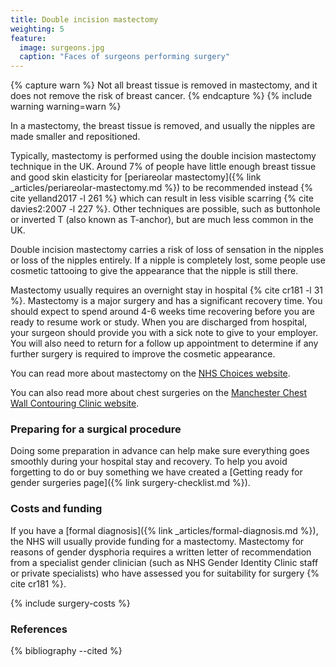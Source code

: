 ```yaml
---
title: Double incision mastectomy
weighting: 5
feature:
  image: surgeons.jpg
  caption: "Faces of surgeons performing surgery"
---
```


{% capture warn %}
Not all breast tissue is removed in mastectomy, and it does not remove the risk of breast cancer.
{% endcapture %}
{% include warning warning=warn %}

In a mastectomy, the breast tissue is removed, and usually the nipples are made smaller and repositioned.

Typically, mastectomy is performed using the double incision mastectomy technique in the UK. Around 7% of people have little enough breast tissue and good skin elasticity for [periareolar mastectomy]({% link _articles/periareolar-mastectomy.md %}) to be recommended instead {% cite yelland2017 -l 261 %} which can result in less visible scarring {% cite davies2:2007 -l 227 %}. Other techniques are possible, such as buttonhole or inverted T (also known as T-anchor), but are much less common in the UK.

Double incision mastectomy carries a risk of loss of sensation in the nipples or loss of the nipples entirely. If a nipple is completely lost, some people use cosmetic tattooing to give the appearance that the nipple is still there.

Mastectomy usually requires an overnight stay in hospital {% cite cr181 -l 31 %}. Mastectomy is a major surgery and has a significant recovery time. You should expect to spend around 4-6 weeks time recovering before you are ready to resume work or study. When you are discharged from hospital, your surgeon should provide you with a sick note to give to your employer. You will also need to return for a follow up appointment to determine if any further surgery is required to improve the cosmetic appearance.

You can read more about mastectomy on the [NHS Choices website](http://www.nhs.uk/conditions/mastectomy/Pages/Introduction.aspx).

You can also read more about chest surgeries on the [Manchester Chest Wall Contouring Clinic website](http://www.pat.nhs.uk/our-services/general-surgery-gender.htm).

### Preparing for a surgical procedure

Doing some preparation in advance can help make sure everything goes smoothly during your hospital stay and recovery. To help you avoid forgetting to do or buy something we have created a [Getting ready for gender surgeries page]({% link surgery-checklist.md %}).

### Costs and funding

If you have a [formal diagnosis]({% link _articles/formal-diagnosis.md %}), the NHS will usually provide funding for a mastectomy. Mastectomy for reasons of gender dysphoria requires a written letter of recommendation from a specialist gender clinician (such as NHS Gender Identity Clinic staff or private specialists) who have assessed you for suitability for surgery {% cite cr181 %}.

{% include surgery-costs %}

### References

{% bibliography --cited %}